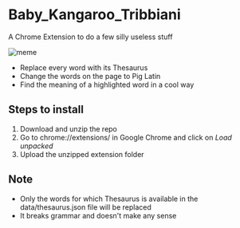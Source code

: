 # Baby_Kangaroo_Tribbiani
A Chrome Extension to do a few silly useless stuff

![meme](https://user-images.githubusercontent.com/59311154/163003046-074ae266-47f2-463c-80f8-eb45b414f2ac.jpg)
* Replace every word with its Thesaurus
* Change the words on the page to Pig Latin
* Find the meaning of a highlighted word in a cool way

## Steps to install
1. Download and unzip the repo
2. Go to chrome://extensions/ in Google Chrome and click on *Load unpacked*
3. Upload the unzipped extension folder

## Note
* Only the words for which Thesaurus is available in the data/thesaurus.json file will be replaced
* It breaks grammar and doesn't make any sense
